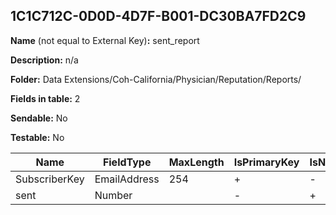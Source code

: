 ## 1C1C712C-0D0D-4D7F-B001-DC30BA7FD2C9

**Name** (not equal to External Key)**:** sent_report

**Description:** n/a

**Folder:** Data Extensions/Coh-California/Physician/Reputation/Reports/

**Fields in table:** 2

**Sendable:** No

**Testable:** No

| Name | FieldType | MaxLength | IsPrimaryKey | IsNullable | DefaultValue |
| --- | --- | --- | --- | --- | --- |
| SubscriberKey | EmailAddress | 254 | + | - |  |
| sent | Number |  | - | + |  |
